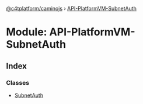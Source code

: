 [@c4tplatform/caminojs](../api.md) › [API-PlatformVM-SubnetAuth](api_platformvm_subnetauth.md)

# Module: API-PlatformVM-SubnetAuth

## Index

### Classes

* [SubnetAuth](../classes/api_platformvm_subnetauth.subnetauth.md)
